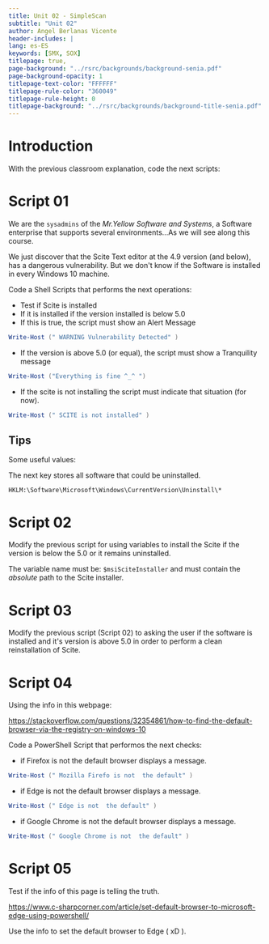 ```yaml
---
title: Unit 02 - SimpleScan
subtitle: "Unit 02"
author: Angel Berlanas Vicente
header-includes: |
lang: es-ES
keywords: [SMX, SOX]
titlepage: true,
page-background: "../rsrc/backgrounds/background-senia.pdf"
page-background-opacity: 1
titlepage-text-color: "FFFFFF"
titlepage-rule-color: "360049"
titlepage-rule-height: 0
titlepage-background: "../rsrc/backgrounds/background-title-senia.pdf"
---
```


# Introduction

With the previous classroom explanation, code the next scripts:

# Script 01

We are the `sysadmins` of the *Mr.Yellow Software and Systems*, a Software enterprise that supports several environments...As we will see along this course.

We just discover that the Scite Text editor at the 4.9 version (and below), has a dangerous vulnerability. But we don't know if the Software is installed in every Windows 10 machine.

Code a Shell Scripts that performs the next operations:

- Test if Scite is installed 
- If it is installed if the version installed is below 5.0
- If this is true, the script must show an Alert Message
```PowerShell
Write-Host (" WARNING Vulnerability Detected" )
```
- If the version is above 5.0 (or equal), the script must show a Tranquility message
```PowerShell
Write-Host ("Everything is fine ^_^ ")
```
- If the scite is not installing the script must indicate that situation (for now).
```PowerShell
Write-Host (" SCITE is not installed" )
```

## Tips

Some useful values:

The next key stores all software that could be uninstalled.
```registry
HKLM:\Software\Microsoft\Windows\CurrentVersion\Uninstall\*
```

# Script 02

Modify the previous script for using variables to install the Scite if the version is below the 5.0 or it remains uninstalled.

The variable name must be: `$msiSciteInstaller` and must contain the *absolute* path to the Scite installer. 

# Script 03

Modify the previous script (Script 02) to asking the user if the software is installed and it's version is above 5.0 in order to perform a clean reinstallation of Scite.

# Script 04

Using the info in this webpage:

https://stackoverflow.com/questions/32354861/how-to-find-the-default-browser-via-the-registry-on-windows-10

Code a PowerShell Script that performos the next checks:

- if Firefox is not the default browser displays a message.
```PowerShell
Write-Host (" Mozilla Firefo is not  the default" )
```
- if Edge is not the default browser displays a message.
```PowerShell
Write-Host (" Edge is not  the default" )
```
- if Google Chrome is not the default browser displays a message.
```PowerShell
Write-Host (" Google Chrome is not  the default" )
```

# Script 05 

Test if the info of this page is telling the truth.

https://www.c-sharpcorner.com/article/set-default-browser-to-microsoft-edge-using-powershell/

Use the info to set the default browser to Edge ( xD ).


